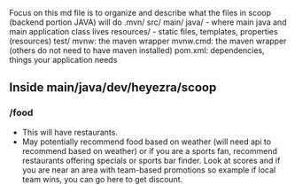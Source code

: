 Focus on this md file is to organize and describe what the files in scoop (backend portion JAVA) will do
.mvn/
src/
    main/
        java/
            - where main java and main application class lives
    resources/
        - static files, templates, properties (resources)
    test/
mvnw: the maven wrapper
mvnw.cmd: the maven wrapper (others do not need to have maven installed)
pom.xml: dependencies, things your application needs

## Inside main/java/dev/heyezra/scoop
### /food
- This will have restaurants.
- May potentially recommend food based on weather (will need api to recommend based on weather) or if you are a sports fan, recommend restaurants offering specials or sports bar finder. Look at scores and if you are near an area with team-based promotions so example if local team wins, you can go here to get discount. 